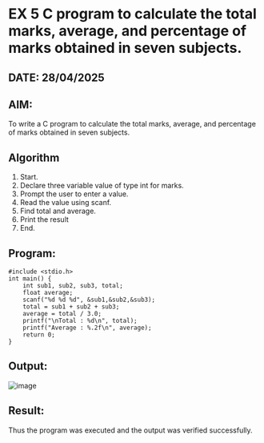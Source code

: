# EX 5 C program to calculate the total marks, average, and percentage of marks obtained in seven subjects.
## DATE: 28/04/2025
## AIM:
To write a C program to calculate the total marks, average, and percentage of marks obtained in seven subjects.

## Algorithm
1. Start. 
2. Declare three variable value of type int for marks. 
3. Prompt the user to enter a value. 
4. Read the value using scanf. 
5. Find total and average. 
6. Print the result 
7. End. 
## Program:
```
#include <stdio.h> 
int main() { 
    int sub1, sub2, sub3, total; 
    float average; 
    scanf("%d %d %d", &sub1,&sub2,&sub3); 
    total = sub1 + sub2 + sub3; 
    average = total / 3.0; 
    printf("\nTotal : %d\n", total); 
    printf("Average : %.2f\n", average); 
    return 0; 
}
```

## Output:
![image](https://github.com/user-attachments/assets/38c2206d-4269-4d47-8603-d3509605fb95)



## Result:
Thus the program was executed and the output was verified successfully.
